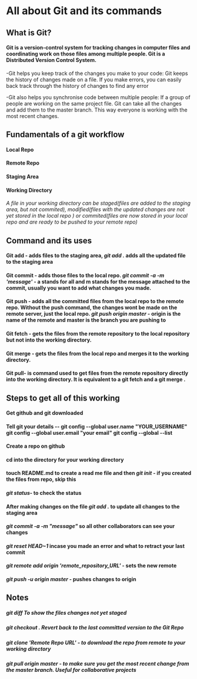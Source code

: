 # All about Git and its commands
## What is Git?
#### Git is a version-control system for tracking changes in computer files and coordinating work on those files among multiple people. Git is a Distributed Version Control System. 

-Git helps you keep track of the changes you make to your code: Git keeps the history of changes made on a file. If you make errors, you can easily back track through the history of changes to find any error

-Git also helps you synchronise code between multiple people: If a group of people are working on the same project file. Git can take all the changes and add them to the master branch. This way everyone is working with the most recent changes.

## Fundamentals of a git workflow
#### Local Repo
#### Remote Repo
#### Staging Area
#### Working Directory

*A file in your working directory can be staged(files are added to the staging area, but not commited), modified(files with the updated changes are not yet stored in the local repo ) or commited(files are now stored in your local repo and are ready to be pushed to your remote repo)*

## Command and its uses
#### Git add - adds files to the staging area, *git add .* adds all the updated file to the staging area
#### Git commit - adds those files to the local repo. *git commit -a -m 'message'* - a stands for all and m stands for the message attached to the commit, usually you want to add what changes you made.
#### Git push - adds all the committed files from the local repo to the remote repo. Without the push command, the changes wont be made on the remote server, just the local repo. *git push origin master* - origin is the name of the remote and master is the branch you are pushing to
#### Git fetch - gets the files from the remote repository to the local repository but not into the working directory.
#### Git merge - gets the files from the local repo and merges it to the working directory.
#### Git pull- is command used to get files from the remote repository directly into the working directory. It is equivalent to a git fetch and a git merge .

## Steps to get all of this working
#### Get github and git downloaded
#### Tell git your details --  git config --global user.name "YOUR_USERNAME"   git config --global user.email "your email"   git config --global --list 
#### Create a repo on github
#### cd into the directory for your working directory
#### touch README.md to create a read me file and then *git init* - if you created the files from repo, skip this
#### *git status*- to check the status
#### After making changes on the file *git add .* to update all changes to the staging area
#### *git commit -a -m "message"* so all other collaborators can see your changes
#### *git reset HEAD~1* incase you made an error and what to retract your last commit
#### *git remote add origin 'remote_repository_URL'* - sets the new remote
#### *git push -u origin master* - pushes changes to origin

## Notes
##### *git diff* To show the files changes not yet staged
##### *git checkout .*  Revert back to the last committed version to the Git Repo
##### *git clone 'Remote Repo URL'* - to download the repo from remote to your working directory
##### *git pull origin master* - to make sure you get the most recent change from the master branch. Useful for collaborative projects
